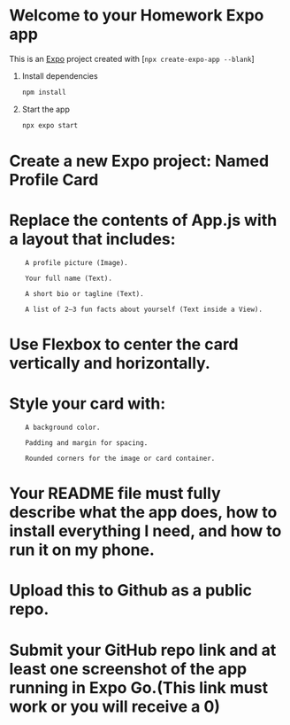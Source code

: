 # Welcome to your Homework Expo app

This is an [Expo](https://expo.dev) project created with [`npx create-expo-app --blank`]

1. Install dependencies

   ```bash
   npm install
   ```

2. Start the app

   ```bash
   npx expo start
   ```
   
#  Create a new Expo project: Named Profile Card
#  Replace the contents of App.js with a layout that includes:

        A profile picture (Image).

        Your full name (Text).

        A short bio or tagline (Text).

        A list of 2–3 fun facts about yourself (Text inside a View).
#  Use Flexbox to center the card vertically and horizontally.

#  Style your card with:

        A background color.

        Padding and margin for spacing.

        Rounded corners for the image or card container.
#  Your README file must fully describe what the app does, how to install everything I need, and how to run it on my phone. 
#  Upload this to Github as a public repo. 
#  Submit your GitHub repo link and at least one screenshot of the app running in Expo Go.(This link must work or you will receive a 0)
